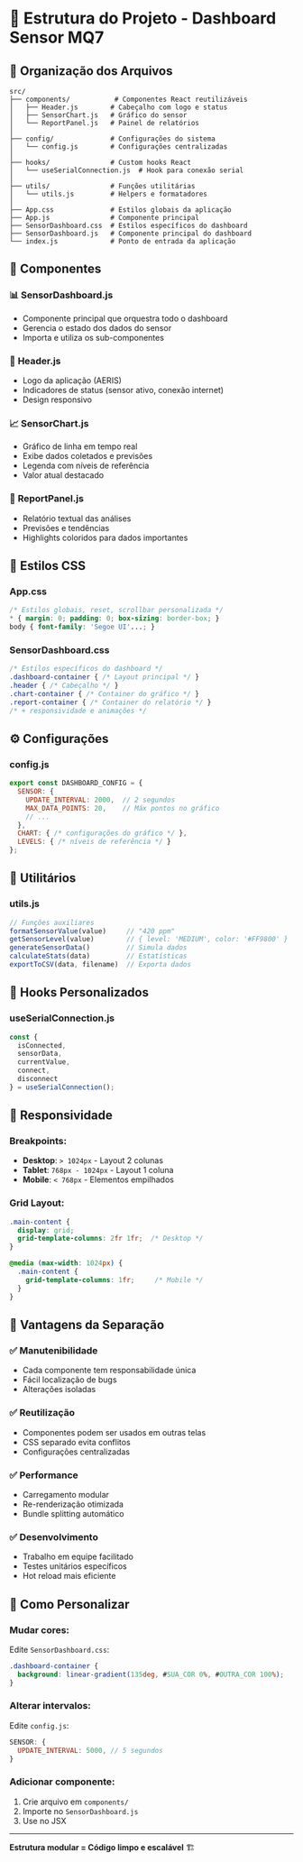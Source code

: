 # 📁 Estrutura do Projeto - Dashboard Sensor MQ7

## 📂 Organização dos Arquivos

```
src/
├── components/           # Componentes React reutilizáveis
│   ├── Header.js        # Cabeçalho com logo e status
│   ├── SensorChart.js   # Gráfico do sensor
│   └── ReportPanel.js   # Painel de relatórios
│
├── config/              # Configurações do sistema
│   └── config.js        # Configurações centralizadas
│
├── hooks/               # Custom hooks React
│   └── useSerialConnection.js  # Hook para conexão serial
│
├── utils/               # Funções utilitárias
│   └── utils.js         # Helpers e formatadores
│
├── App.css              # Estilos globais da aplicação
├── App.js               # Componente principal
├── SensorDashboard.css  # Estilos específicos do dashboard
├── SensorDashboard.js   # Componente principal do dashboard
└── index.js             # Ponto de entrada da aplicação
```

## 🧩 Componentes

### 📊 **SensorDashboard.js**
- Componente principal que orquestra todo o dashboard
- Gerencia o estado dos dados do sensor
- Importa e utiliza os sub-componentes

### 🎯 **Header.js**
- Logo da aplicação (AERIS)
- Indicadores de status (sensor ativo, conexão internet)
- Design responsivo

### 📈 **SensorChart.js**
- Gráfico de linha em tempo real
- Exibe dados coletados e previsões
- Legenda com níveis de referência
- Valor atual destacado

### 📝 **ReportPanel.js**
- Relatório textual das análises
- Previsões e tendências
- Highlights coloridos para dados importantes

## 🎨 Estilos CSS

### **App.css**
```css
/* Estilos globais, reset, scrollbar personalizada */
* { margin: 0; padding: 0; box-sizing: border-box; }
body { font-family: 'Segoe UI'...; }
```

### **SensorDashboard.css**
```css
/* Estilos específicos do dashboard */
.dashboard-container { /* Layout principal */ }
.header { /* Cabeçalho */ }
.chart-container { /* Container do gráfico */ }
.report-container { /* Container do relatório */ }
/* + responsividade e animações */
```

## ⚙️ Configurações

### **config.js**
```javascript
export const DASHBOARD_CONFIG = {
  SENSOR: {
    UPDATE_INTERVAL: 2000,  // 2 segundos
    MAX_DATA_POINTS: 20,    // Máx pontos no gráfico
    // ...
  },
  CHART: { /* configurações do gráfico */ },
  LEVELS: { /* níveis de referência */ }
};
```

## 🔧 Utilitários

### **utils.js**
```javascript
// Funções auxiliares
formatSensorValue(value)     // "420 ppm"
getSensorLevel(value)        // { level: 'MEDIUM', color: '#FF9800' }
generateSensorData()         // Simula dados
calculateStats(data)         // Estatísticas
exportToCSV(data, filename)  // Exporta dados
```

## 🔌 Hooks Personalizados

### **useSerialConnection.js**
```javascript
const {
  isConnected,
  sensorData,
  currentValue,
  connect,
  disconnect
} = useSerialConnection();
```

## 📱 Responsividade

### **Breakpoints:**
- **Desktop**: `> 1024px` - Layout 2 colunas
- **Tablet**: `768px - 1024px` - Layout 1 coluna
- **Mobile**: `< 768px` - Elementos empilhados

### **Grid Layout:**
```css
.main-content {
  display: grid;
  grid-template-columns: 2fr 1fr;  /* Desktop */
}

@media (max-width: 1024px) {
  .main-content {
    grid-template-columns: 1fr;     /* Mobile */
  }
}
```

## 🎯 Vantagens da Separação

### ✅ **Manutenibilidade**
- Cada componente tem responsabilidade única
- Fácil localização de bugs
- Alterações isoladas

### ✅ **Reutilização**
- Componentes podem ser usados em outras telas
- CSS separado evita conflitos
- Configurações centralizadas

### ✅ **Performance**
- Carregamento modular
- Re-renderização otimizada
- Bundle splitting automático

### ✅ **Desenvolvimento**
- Trabalho em equipe facilitado
- Testes unitários específicos
- Hot reload mais eficiente

## 🚀 Como Personalizar

### **Mudar cores:**
Edite `SensorDashboard.css`:
```css
.dashboard-container {
  background: linear-gradient(135deg, #SUA_COR 0%, #OUTRA_COR 100%);
}
```

### **Alterar intervalos:**
Edite `config.js`:
```javascript
SENSOR: {
  UPDATE_INTERVAL: 5000, // 5 segundos
}
```

### **Adicionar componente:**
1. Crie arquivo em `components/`
2. Importe no `SensorDashboard.js`
3. Use no JSX

---

**Estrutura modular = Código limpo e escalável** 🏗️
